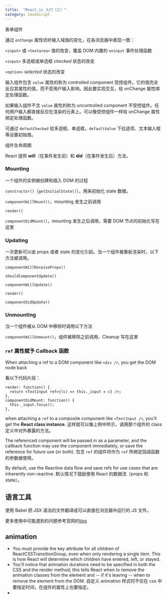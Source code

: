 ```yaml
---
title:  "React.js 入门（三）"
category: JavaScript
---
```

表单组件

通过 `onChange` 属性侦听输入域值的变化，在各浏览器中表现一致：

`<input>` 或 `<textarea>` 值的改变，覆盖 DOM 内置的 `oninput` 事件处理函数

`<input>` 多选框或单选框 _checked_ 状态的改变

`<option>` _selected_ 状态的改变

输入组件包含 `value` 属性的称为 controlled component 受控组件。它的值完全反应其属性的值，而不受用户输入影响。因此要实现交互，给 onChange 属性绑定处理函数。

如果输入组件不含 `value` 属性的称为 uncontrolled component 不受控组件。任何用户输入都直接反应在渲染的元素上。可以像受控组件一样给 onChange 属性绑定处理函数。

可通过 `defautChecked` 给多选框、单选框，`defaultValue` 下拉选项、文本输入框等设置初始值。

组件生命周期

React 提供 **will**（在事件发生前）和 **did**（在事件发生后）方法。

### Mounting

一个组件的实例被创建和插入 DOM 的过程

`constructor()`（`getInitialState()`），用来初始化 state 数据。

`componentWillMount()`，mounting 发生之前调用

`render()`

`componentDidMount()`，mounting 发生之后调用，需要 DOM 节点的初始化写在这里

### Updating

一次更新可以由 props 或者 state 的变化引起。当一个组件被重新渲染时，以下方法被调用。

`componentWillReceiveProps()`

`shouldComponentUpdate()`

`componentWillUpdate()`

`render()`

`componentDidUpdate()`

### Unmounting

当一个组件被从 DOM 中移除时调用以下方法

`componentWillUnmount()`，组件被移除之前调用，Cleanup 写在这里

### `ref` 属性赋予 Callback 函数

When attaching a ref to a DOM component like `<div />`, you get the DOM node back

看以下代码片段：

    render: function() {
      return <TextInput ref={(c) => this._input = c} />;
    },
    componentDidMount: function() {
      this._input.focus();
    },

when attaching a `ref` to a composite component like `<TextInput />`, you'll get the **React class instance**. 这样就可以像上例中所示，调用那个组件的 class 定义中对外暴露的方法。

The referenced component will be passed in as a parameter, and the callback function may use the component immediately, or save the reference for future use (or both).
包含 `ref` 的组件将作为 `ref` 所绑定回调函数的参数被使用。

By default, use the Reactive data flow and save refs for use cases that are inherently non-reactive. 默认情况下鼓励使用 React 的数据流（props 和 state）。

## 语言工具

使用 Babel 把 JSX 语法的文件翻译成可以直接在浏览器中运行的 JS 文件。

更多使用中可能遇到的问题参考官网的[tips](https://facebook.github.io/react/tips/introduction.html)

## animation

+ You must provide the key attribute for all children of ReactCSSTransitionGroup, even when only rendering a single item. This is how React will determine which children have entered, left, or stayed.
+ You'll notice that animation durations need to be specified in both the CSS and the render method; this tells React when to remove the animation classes from the element and -- if it's leaving -- when to remove the element from the DOM. 自定义 animation 样式时不仅在 css 中要指定时间，在组件的属性上也要指定。
+ 
